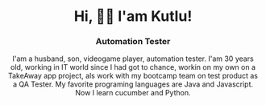 <h1 align="center">Hi, 👋🏼 I'am Kutlu!</h1>

<h3 align="center">Automation Tester</h3>

<p align="center">I'am a husband, son, videogame player, automation tester. I'am 30 years old, working in IT world since I had got to chance, workin on my own on a TakeAway app project, als work with my bootcamp team on test product as a QA Tester. My favorite programing languages are Java and Javascript. Now I learn cucumber and Python.</p>
